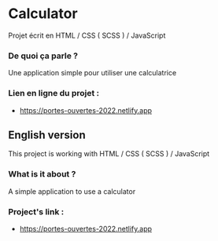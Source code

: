 # Calculator

Projet écrit en HTML / CSS ( SCSS ) / JavaScript 

### De quoi ça parle ?
Une application simple pour utiliser une calculatrice

### Lien en ligne du projet :
- https://portes-ouvertes-2022.netlify.app

## English version

This project is working with HTML / CSS ( SCSS ) / JavaScript

### What is it about ?
A simple application to use a calculator

### Project's link :
- https://portes-ouvertes-2022.netlify.app
